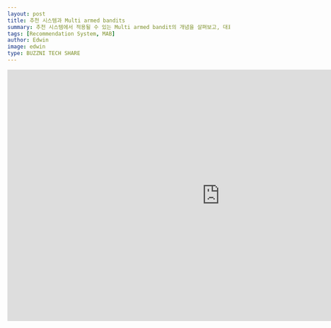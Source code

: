 ```yaml
---
layout: post
title: 추천 시스템과 Multi armed bandits
summary: 추천 시스템에서 적용될 수 있는 Multi armed bandit의 개념을 살펴보고, 대표적인 알고리즘들을 비교 분석해 봅니다. 또한 산업에서 어떻게 활용되는지 관련 논문을 리뷰하였습니다.
tags: [Recommendation System, MAB]
author: Edwin
image: edwin
type: BUZZNI TECH SHARE
---
```



<iframe src="https://drive.google.com/file/d/1QqVkRLB6hNthPYqRwqbyV0PeQ77AzRAz/preview" frameborder="0" width="960" height="569" allowfullscreen="true" mozallowfullscreen="true" webkitallowfullscreen="true"></iframe>